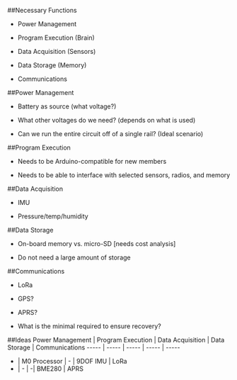 ##Necessary Functions
* Power Management

* Program Execution (Brain)

* Data Acquisition (Sensors)

* Data Storage (Memory)

* Communications

##Power Management
* Battery as source (what voltage?)

* What other voltages do we need? (depends on what is used)

* Can we run the entire circuit off of a single rail? (Ideal scenario)

##Program Execution
* Needs to be Arduino-compatible for new members

* Needs to be able to interface with selected sensors, radios, and memory

##Data Acquisition
* IMU

* Pressure/temp/humidity

##Data Storage
* On-board memory vs. micro-SD [needs cost analysis]

* Do not need a large amount of storage

##Communications
* LoRa

* GPS?

* APRS?

* What is the minimal required to ensure recovery?

##Ideas
Power Management | Program Execution | Data Acquisition | Data Storage | Communications
----- | ----- | ----- | ----- | -----
- | M0 Processor | - | 9DOF IMU | LoRa
- | - | -| BME280 | APRS
